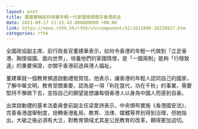 ```yaml
---
layout: post
title: 董建華稱如何培養年輕一代家國情懷關乎香港前途
date: 2021-09-17 21:21:43.000000000 +08:00
link: https://news.rthk.hk/rthk/ch/component/k2/1611096-20210917.htm
categories: rthk
---
```


全國政協副主席、前行政長官董建華表示，如何令香港的年輕一代做到「立足香港、胸懷祖國、面向世界」，培養他們的家國情懷，是「一國兩制」能夠「行穩致遠」的重要保證，亦關乎香港前途與港人福祉。

董建華就一個教育頻道啟動禮發賀信，他表示，讓香港的年輕人認同自己的國家，了解中華文明，教育至關重要，認為是一項「利在當代，功在千秋」的事業，需要堅持不懈做下去，並指自己的願望是想讓每個香港人以身為中國人而感到自豪。

出席啟動禮的基本法委員會前副主任梁愛詩表示，中央頒布實施《香港國安法》，完善香港選舉制度，扭轉香港亂局，教育、法律、媒體等界別得到治理，但她指出，大破之後必須有大立，對教育領域尤其是公民教育的改革，顯得更加迫切。
